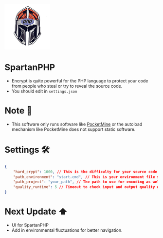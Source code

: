 <img src="https://github.com/VennDev/SpartanPHP/blob/main/icon.png" alt="SpartanPHP" height="150" width="150" />

# SpartanPHP
- Encrypt is quite powerful for the PHP language to protect your code from people who steal or try to reveal the source code.
- You should edit in `settings.json`

# Note 📝
- This software only runs software like [PocketMine](https://github.com/pmmp/PocketMine-MP) or the autoload mechanism like PocketMine does not support static software.

# Settings 🛠
```json
{
    "hard_crypt": 1000, // This is the difficulty for your source code.
    "path_environment": "start.cmd", // This is your environment file such as the start.cmd of a piece of software to run it overall.
    "path_project": "your_path", // The path to use for encoding as well as running encoded codes.
    "quality_runtime": 5 // Timeout to check input and output quality when running the environment as well as encode.
}
```

# Next Update ⬆
- UI for SpartanPHP
- Add in environmental fluctuations for better navigation.
